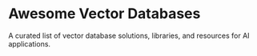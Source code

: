 # Awesome Vector Databases

A curated list of vector database solutions, libraries, and resources for AI applications.

